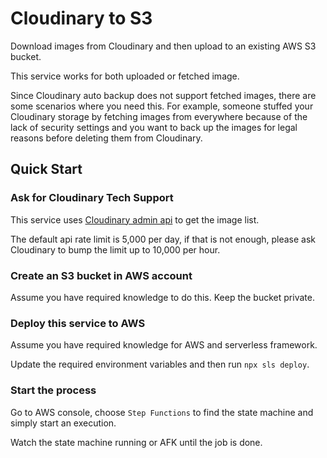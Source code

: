 # Cloudinary to S3

Download images from Cloudinary and then upload to an existing AWS S3 bucket.

This service works for both uploaded or fetched image.

Since Cloudinary auto backup does not support fetched images, there are some scenarios where you need this. For example, someone stuffed your Cloudinary storage by fetching images from everywhere because of the lack of security settings and you want to back up the images for legal reasons before deleting them from Cloudinary.

## Quick Start

### Ask for Cloudinary Tech Support

This service uses [Cloudinary admin api](https://cloudinary.com/documentation/admin_api#using_sdks_with_the_admin_api) to get the image list.

The default api rate limit is 5,000 per day, if that is not enough, please ask Cloudinary to bump the limit up to 10,000 per hour.

### Create an S3 bucket in AWS account

Assume you have required knowledge to do this. Keep the bucket private.

### Deploy this service to AWS

Assume you have required knowledge for AWS and serverless framework.

Update the required environment variables and then run `npx sls deploy`.

### Start the process

Go to AWS console, choose `Step Functions` to find the state machine and simply start an execution.

Watch the state machine running or AFK until the job is done.

